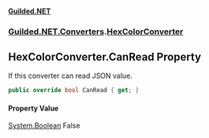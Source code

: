 #### [Guilded.NET](Guilded_NET_Base.md 'Guilded.NET.Base')
### [Guilded.NET.Converters](Guilded_NET_Base.md#Guilded_NET_Converters 'Guilded.NET.Converters').[HexColorConverter](HexColorConverter.md 'Guilded.NET.Converters.HexColorConverter')
## HexColorConverter.CanRead Property
If this converter can read JSON value.  
```csharp
public override bool CanRead { get; }
```
#### Property Value
[System.Boolean](https://docs.microsoft.com/en-us/dotnet/api/System.Boolean 'System.Boolean')
False
